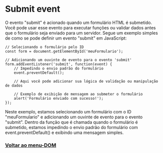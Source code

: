 # Submit event

O evento "submit" é acionado quando um formulário HTML é submetido. Você pode usar esse evento para executar funções ou validar dados antes que o formulário seja enviado para um servidor. Segue um exemplo simples de como se pode definir um evento "submit" em JavaScript:

```
// Selecionando o formulário pelo ID
const form = document.getElementById('meuFormulario');

// Adicionando um ouvinte de evento para o evento 'submit'
form.addEventListener('submit', function(event) {
    // Impedindo o envio padrão do formulário
    event.preventDefault();
    
    // Aqui você pode adicionar sua lógica de validação ou manipulação de dados
    
    // Exemplo de exibição de mensagem ao submeter o formulário
    alert('Formulário enviado com sucesso!');
});
```


Neste exemplo, estamos selecionando um formulário com o ID "meuFormulario" e adicionando um ouvinte de evento para o evento "submit". Dentro da função que é chamada quando o formulário é submetido, estamos impedindo o envio padrão do formulário com event.preventDefault() e exibindo uma mensagem simples.

### [Voltar ao menu-DOM](../dom.md)

